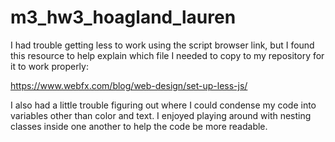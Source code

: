 # m3_hw3_hoagland_lauren

I had trouble getting less to work using the script browser link, but I found this resource to help explain which file I needed to copy to my repository for it to work properly:

https://www.webfx.com/blog/web-design/set-up-less-js/

I also had a little trouble figuring out where I could condense my code into variables other than color and text. I enjoyed playing around with nesting classes inside one another to help the code be more readable.
